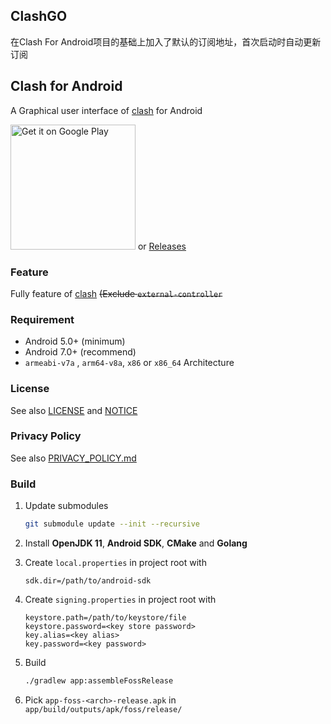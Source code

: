 ## ClashGO
在Clash For Android项目的基础上加入了默认的订阅地址，首次启动时自动更新订阅

## Clash for Android

A Graphical user interface of [clash](https://github.com/Dreamacro/clash) for Android

<a href="https://play.google.com/store/apps/details?id=com.github.kr328.clash"><img width="200px" alt="Get it on Google Play" src="https://play.google.com/intl/en_us/badges/static/images/badges/en_badge_web_generic.png"/></a> or [Releases](https://github.com/Kr328/ClashForAndroid/releases)

### Feature

Fully feature of [clash](https://github.com/Dreamacro/clash) ~~(Exclude `external-controller`~~

### Requirement

- Android 5.0+ (minimum)
- Android 7.0+ (recommend)
- `armeabi-v7a` , `arm64-v8a`, `x86` or `x86_64` Architecture

### License

See also [LICENSE](./LICENSE) and [NOTICE](./NOTICE)

### Privacy Policy

See also [PRIVACY_POLICY.md](./PRIVACY_POLICY.md)

### Build

1. Update submodules

   ```bash
   git submodule update --init --recursive
   ```

2. Install **OpenJDK 11**, **Android SDK**, **CMake** and **Golang**

3. Create `local.properties` in project root with

   ```properties
   sdk.dir=/path/to/android-sdk
   ```

4. Create `signing.properties` in project root with

   ```properties
   keystore.path=/path/to/keystore/file
   keystore.password=<key store password>
   key.alias=<key alias>
   key.password=<key password>
   ```

5. Build

   ```bash
   ./gradlew app:assembleFossRelease
   ```

6. Pick `app-foss-<arch>-release.apk` in `app/build/outputs/apk/foss/release/`
